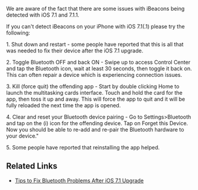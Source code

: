 

 We are aware of the fact that there are some issues with
iBeacons being detected with iOS 7.1 and 7.1.1.

If you can't detect iBeacons on your iPhone with iOS 7.1(.1) please try
the following:

1\. Shut down and restart - some people have reported that this is all
that was needed to fix their device after the iOS 7.1 upgrade.

2\. Toggle Bluetooth OFF and back ON - Swipe up to access Control Center
and tap the Bluetooth icon, wait at least 30 seconds, then toggle it
back on. This can often repair a device which is experiencing connection
issues.

3\. Kill (force quit) the offending app - Start by double clicking Home
to launch the multitasking cards interface. Touch and hold the card for
the app, then toss it up and away. This will force the app to quit and
it will be fully reloaded the next time the app is opened.

4\. Clear and reset your Bluetooth device pairing - Go to
Settings\>Bluetooth and tap on the (i) icon for the offending device.
Tap on Forget this Device. Now you should be able to re-add and re-pair
the Bluetooth hardware to your device."

5\. Some people have reported that reinstalling the app helped.

## Related Links

  - [Tips to Fix Bluetooth Problems After iOS 7.1
    Upgrade](http://www.smartbotics.com/#!4-Tips-to-Fix-Bluetooth-Problems-After-iOS-71-Upgrade/c118r/031A86F6-C8E8-4768-B4FD-E6F83D9E4317%7C4)

